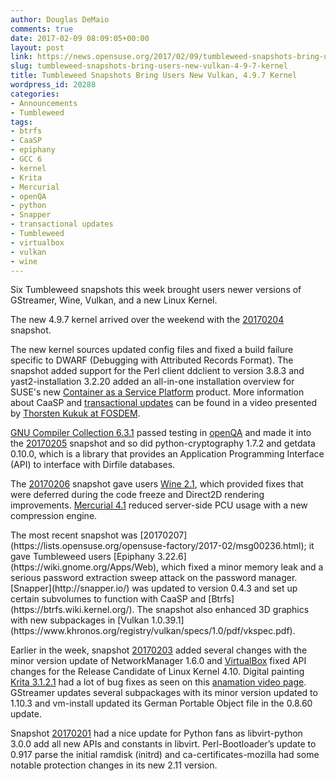 ```yaml
---
author: Douglas DeMaio
comments: true
date: 2017-02-09 08:09:05+00:00
layout: post
link: https://news.opensuse.org/2017/02/09/tumbleweed-snapshots-bring-users-new-vulkan-4-9-7-kernel/
slug: tumbleweed-snapshots-bring-users-new-vulkan-4-9-7-kernel
title: Tumbleweed Snapshots Bring Users New Vulkan, 4.9.7 Kernel
wordpress_id: 20288
categories:
- Announcements
- Tumbleweed
tags:
- btrfs
- CaaSP
- epiphany
- GCC 6
- kernel
- Krita
- Mercurial
- openQA
- python
- Snapper
- transactional updates
- Tumbleweed
- virtualbox
- vulkan
- wine
---
```




Six Tumbleweed snapshots this week brought users newer versions of GStreamer, Wine, Vulkan, and a new Linux Kernel.

The new 4.9.7 kernel arrived over the weekend with the [20170204](https://lists.opensuse.org/opensuse-factory/2017-02/msg00183.html) snapshot.

The new kernel sources updated config files and fixed a build failure specific to DWARF (Debugging with Attributed Records Format). The snapshot added support for the Perl client ddclient to version 3.8.3 and yast2-installation 3.2.20 added an all-in-one installation overview for SUSE's new [Container as a Service Platform](https://www.suse.com/communities/blog/introducing-suse-containers-service-platform/) product. More information about CaaSP and [transactional updates](https://t.co/uCW8J2Fcem) can be found in a video presented by [Thorsten Kukuk at FOSDEM](https://t.co/uCW8J2Fcem).

[GNU Compiler Collection 6.3.1](https://gcc.gnu.org/) passed testing in [openQA](https://openqa.opensuse.org/) and made it into the [20170205](https://lists.opensuse.org/opensuse-factory/2017-02/msg00197.html) snapshot and so did python-cryptography 1.7.2 and getdata 0.10.0, which is a library that provides an Application Programming Interface (API) to interface with Dirfile databases.

The [20170206](https://lists.opensuse.org/opensuse-factory/2017-02/msg00225.html) snapshot gave users [Wine 2.1](https://www.winehq.org/announce/2.1), which provided fixes that were deferred during the code freeze and Direct2D rendering improvements. [Mercurial 4.1](https://pypi.python.org/pypi/Mercurial) reduced server-side PCU usage with a new compression engine.

<!-- more -->The most recent snapshot was [20170207](https://lists.opensuse.org/opensuse-factory/2017-02/msg00236.html); it gave Tumbleweed users [Epiphany 3.22.6](https://wiki.gnome.org/Apps/Web), which fixed a minor memory leak and a serious password extraction sweep attack on the password manager. [Snapper](http://snapper.io/) was updated to version 0.4.3 and set up certain subvolumes to function with CaaSP and [Btrfs](https://btrfs.wiki.kernel.org/). The snapshot also enhanced 3D graphics with new subpackages in [Vulkan 1.0.39.1](https://www.khronos.org/registry/vulkan/specs/1.0/pdf/vkspec.pdf).

Earlier in the week, snapshot [20170203](https://lists.opensuse.org/opensuse-factory/2017-02/msg00175.html) added several changes with the minor version update of NetworkManager 1.6.0 and [VirtualBox](https://www.virtualbox.org/wiki/VirtualBox) fixed API changes for the Release Candidate of Linux Kernel 4.10. Digital painting [Krita 3.1.2.1](https://krita.org/en/item/krita-3-1-2-released/) had a lot of bug fixes as seen on this [anamation video page](https://krita.org/en/release-notes-for-3-1-2/). GStreamer updates several subpackages with its minor version updated to 1.10.3 and vm-install updated its German Portable Object file in the 0.8.60 update.

Snapshot [20170201](https://lists.opensuse.org/opensuse-factory/2017-02/msg00094.html) had a nice update for Python fans as libvirt-python 3.0.0 add all new APIs and constants in libvirt. Perl-Bootloader’s update to 0.917 parse the initial ramdisk (initrd) and ca-certificates-mozilla had some notable protection changes in its new 2.11 version.


